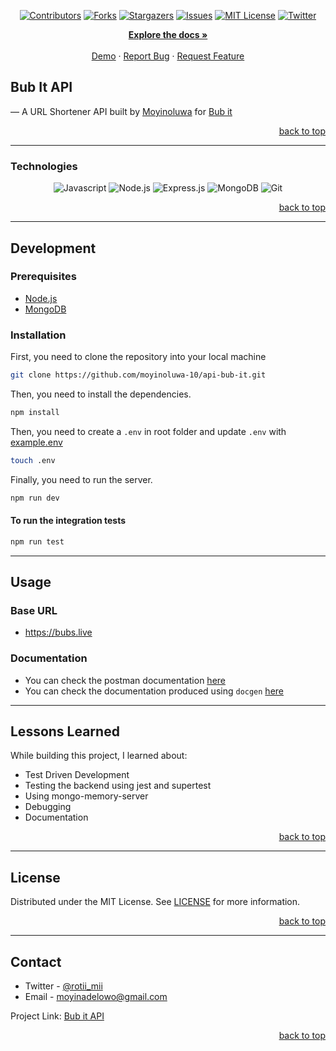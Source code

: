 <!-- Back to Top Navigation Anchor -->

<a name="readme-top"></a>

<!-- Project Shields -->
<div align="center">
  
  [![Contributors][contributors-shield]][contributors-url]
  [![Forks][forks-shield]][forks-url]
  [![Stargazers][stars-shield]][stars-url]
  [![Issues][issues-shield]][issues-url]
  [![MIT License][license-shield]][license-url]
  [![Twitter][twitter-shield]][twitter-url]
</div>

<div>
  <p align="center">
    <a href="https://github.com/moyinoluwa-10/api-bub-it#readme"><strong>Explore the docs »</strong></a>
    <br />
    <br />
    <a href="https://bubs.live/">Demo</a>
    ·
    <a href="https://github.com/moyinoluwa-10/api-bub-it/issues">Report Bug</a>
    ·
    <a href="https://github.com/moyinoluwa-10/api-bub-it/issues">Request Feature</a>
  </p>
</div>

<!-- About the API -->

## Bub It API

&mdash; A URL Shortener API built by <a href="https://www.github.com/moyinoluwa-10">Moyinoluwa</a> for [Bub it](https://bub.icu/)

<p align="right"><a href="#readme-top">back to top</a></p>

---

### Technologies

<div align="center">

![Javascript][javascript]
![Node.js][node]
![Express.js][express]
![MongoDB][mongodb]
![Git][git]

</div>

<p align="right"><a href="#readme-top">back to top</a></p>

---

## Development

### Prerequisites

- [Node.js](https://nodejs.org/en/download/)
- [MongoDB](https://www.mongodb.com/docs/manual/installation/)

### Installation
First, you need to clone the repository into your local machine

```sh
git clone https://github.com/moyinoluwa-10/api-bub-it.git
```
Then, you need to install the dependencies.

```sh
npm install
```


Then,  you need to create a ```.env``` in root folder and update ```.env``` with [example.env](./example.env)

```sh
touch .env
```

Finally, you need to run the server.

```sh
npm run dev
```


#### To run the integration tests

```sh
npm run test
```

---
## Usage

### Base URL

- https://bubs.live
### Documentation

- You can check the postman documentation [here](https://documenter.getpostman.com/view/27077924/2s93zE2zcn)
- You can check the documentation produced using ```docgen``` [here](https://bubs.live/api-docs)


---

## Lessons Learned

While building this project, I learned about:

- Test Driven Development
- Testing the backend using jest and supertest
- Using mongo-memory-server
- Debugging
- Documentation

<p align="right"><a href="#readme-top">back to top</a></p>

---

<!-- License -->

## License

Distributed under the MIT License. See <a href="https://github.com/moyinoluwa-10/api-bub-it/blob/main/LICENSE.md">LICENSE</a> for more information.

<p align="right"><a href="#readme-top">back to top</a></p>

---

<!-- Contact -->

## Contact

- Twitter - [@rotii_mii](https://twitter.com/rotii_mii)
- Email - [moyinadelowo@gmail.com](mailto:moyinadelowo@gmail.com)

Project Link: [Bub it API](https://github.com/moyinoluwa-10/api-bub-it)

<p align="right"><a href="#readme-top">back to top</a></p>


<!-- MARKDOWN LINKS & IMAGES -->

[contributors-shield]: https://img.shields.io/github/contributors/moyinoluwa-10/api-bub-it.svg?style=for-the-badge
[contributors-url]: https://github.com/moyinoluwa-10/api-bub-it/graphs/contributors
[forks-shield]: https://img.shields.io/github/forks/moyinoluwa-10/api-bub-it.svg?style=for-the-badge
[forks-url]: https://github.com/moyinoluwa-10/api-bub-it/network/members
[stars-shield]: https://img.shields.io/github/stars/moyinoluwa-10/api-bub-it.svg?style=for-the-badge
[stars-url]: https://github.com/moyinoluwa-10/api-bub-it/stargazers
[issues-shield]: https://img.shields.io/github/issues/moyinoluwa-10/api-bub-it.svg?style=for-the-badge
[issues-url]: https://github.com/moyinoluwa-10/api-bub-it/issues
[license-shield]: https://img.shields.io/github/license/moyinoluwa-10/api-bub-it.svg?style=for-the-badge
[license-url]: https://github.com/moyinoluwa-10/api-bub-it/blob/main/LICENSE.md
[twitter-shield]: https://img.shields.io/badge/-@rotii_mii-1ca0f1?style=for-the-badge&logo=twitter&logoColor=white&link=https://twitter.com/rotii_mii
[twitter-url]: https://twitter.com/rotii_mii
[javascript]: https://img.shields.io/badge/javascript-%23323330.svg?style=for-the-badge&logo=javascript&logoColor=%23F7DF1C
[node]: https://img.shields.io/badge/node.js-6DA55F?style=for-the-badge&logo=node.js&logoColor=white
[express]: https://img.shields.io/badge/express.js-%23404d59.svg?style=for-the-badge&logo=express&logoColor=%2361DAFB
[mongodb]: https://img.shields.io/badge/MongoDB-%234ea94b.svg?style=for-the-badge&logo=mongodb&logoColor=white
[git]: https://img.shields.io/badge/Git-%23F05033.svg?style=for-the-badge&logo=git&logoColor=white